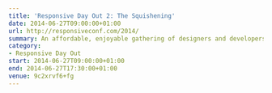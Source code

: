 ```yaml
---
title: 'Responsive Day Out 2: The Squishening'
date: 2014-06-27T09:00:00+01:00
url: http://responsiveconf.com/2014/
summary: An affordable, enjoyable gathering of designers and developers sharing their workflow strategies, techniques, and experiences with responsive web design.
category:
- Responsive Day Out
start: 2014-06-27T09:00:00+01:00
end: 2014-06-27T17:30:00+01:00
venue: 9c2xrvf6+fg
---
```

